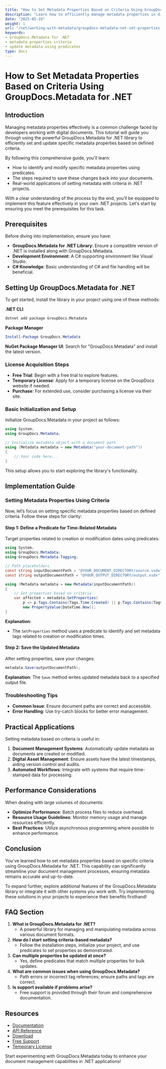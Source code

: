 ```yaml
---
title: "How to Set Metadata Properties Based on Criteria Using GroupDocs.Metadata for .NET"
description: "Learn how to efficiently manage metadata properties in digital documents using GroupDocs.Metadata for .NET. Follow this guide to set criteria-based metadata updates seamlessly."
date: "2025-05-19"
weight: 1
url: "/net/working-with-metadata/groupdocs-metadata-net-set-properties-criteria/"
keywords:
- GroupDocs.Metadata for .NET
- metadata properties criteria
- update metadata using predicates
type: docs
---
```

# How to Set Metadata Properties Based on Criteria Using GroupDocs.Metadata for .NET

## Introduction

Managing metadata properties effectively is a common challenge faced by developers working with digital documents. This tutorial will guide you through using the powerful GroupDocs.Metadata for .NET library to efficiently set and update specific metadata properties based on defined criteria.

By following this comprehensive guide, you'll learn:
- How to identify and modify specific metadata properties using predicates.
- The steps required to save these changes back into your documents.
- Real-world applications of setting metadata with criteria in .NET projects.

With a clear understanding of the process by the end, you’ll be equipped to implement this feature effectively in your own .NET projects. Let's start by ensuring you meet the prerequisites for this task.

## Prerequisites

Before diving into implementation, ensure you have:
- **GroupDocs.Metadata for .NET Library**: Ensure a compatible version of .NET is installed along with GroupDocs.Metadata.
- **Development Environment**: A C# supporting environment like Visual Studio.
- **C# Knowledge**: Basic understanding of C# and file handling will be beneficial.

## Setting Up GroupDocs.Metadata for .NET

To get started, install the library in your project using one of these methods:

**.NET CLI**
```bash
dotnet add package GroupDocs.Metadata
```

**Package Manager**
```powershell
Install-Package GroupDocs.Metadata
```

**NuGet Package Manager UI**: Search for "GroupDocs.Metadata" and install the latest version.

### License Acquisition Steps

- **Free Trial**: Begin with a free trial to explore features.
- **Temporary License**: Apply for a temporary license on the GroupDocs website if needed.
- **Purchase**: For extended use, consider purchasing a license via their site.

### Basic Initialization and Setup

Initialize GroupDocs.Metadata in your project as follows:
```csharp
using System;
using GroupDocs.Metadata;

// Initialize metadata object with a document path
using (Metadata metadata = new Metadata("your-document-path"))
{
    // Your code here...
}
```
This setup allows you to start exploring the library's functionality.

## Implementation Guide

### Setting Metadata Properties Using Criteria

Now, let’s focus on setting specific metadata properties based on defined criteria. Follow these steps for clarity:

#### Step 1: Define a Predicate for Time-Related Metadata

Target properties related to creation or modification dates using predicates:
```csharp
using System;
using GroupDocs.Metadata;
using GroupDocs.Metadata.Tagging;

// Path placeholders
const string inputDocumentPath = "@YOUR_DOCUMENT_DIRECTORY/source.vsdx";
const string outputDocumentPath = "@YOUR_OUTPUT_DIRECTORY/output.vsdx";

using (Metadata metadata = new Metadata(inputDocumentPath))
{
    // Set properties based on criteria
    var affected = metadata.SetProperties(
        p => p.Tags.Contains(Tags.Time.Created) || p.Tags.Contains(Tags.Time.Modified),
        new PropertyValue(DateTime.Now));
}
```
**Explanation**: 
- The `SetProperties` method uses a predicate to identify and set metadata tags related to creation or modification times.

#### Step 2: Save the Updated Metadata

After setting properties, save your changes:
```csharp
metadata.Save(outputDocumentPath);
```
**Explanation**: 
The `Save` method writes updated metadata back to a specified output file.

### Troubleshooting Tips

- **Common Issue**: Ensure document paths are correct and accessible.
- **Error Handling**: Use try-catch blocks for better error management.

## Practical Applications

Setting metadata based on criteria is useful in:
1. **Document Management Systems**: Automatically update metadata as documents are created or modified.
2. **Digital Asset Management**: Ensure assets have the latest timestamps, aiding version control and audits.
3. **Automated Workflows**: Integrate with systems that require time-stamped data for processing.

## Performance Considerations

When dealing with large volumes of documents:
- **Optimize Performance**: Batch process files to reduce overhead.
- **Resource Usage Guidelines**: Monitor memory usage and manage resources efficiently.
- **Best Practices**: Utilize asynchronous programming where possible to enhance performance.

## Conclusion

You've learned how to set metadata properties based on specific criteria using GroupDocs.Metadata for .NET. This capability can significantly streamline your document management processes, ensuring metadata remains accurate and up-to-date.

To expand further, explore additional features of the GroupDocs.Metadata library or integrate it with other systems you work with. Try implementing these solutions in your projects to experience their benefits firsthand!

## FAQ Section

1. **What is GroupDocs.Metadata for .NET?**
   - A powerful library for managing and manipulating metadata across various document formats.
2. **How do I start setting criteria-based metadata?**
   - Follow the installation steps, initialize your project, and use predicates to set properties as demonstrated.
3. **Can multiple properties be updated at once?**
   - Yes, define predicates that match multiple properties for bulk updates.
4. **What are common issues when using GroupDocs.Metadata?**
   - Path errors or incorrect tag references; ensure paths and tags are correct.
5. **Is support available if problems arise?**
   - Free support is provided through their forum and comprehensive documentation.

## Resources
- [Documentation](https://docs.groupdocs.com/metadata/net/)
- [API Reference](https://reference.groupdocs.com/metadata/net/)
- [Download](https://releases.groupdocs.com/metadata/net/)
- [Free Support](https://forum.groupdocs.com/c/metadata/)
- [Temporary License](https://purchase.groupdocs.com/temporary-license/)

Start experimenting with GroupDocs.Metadata today to enhance your document management capabilities in .NET applications!
